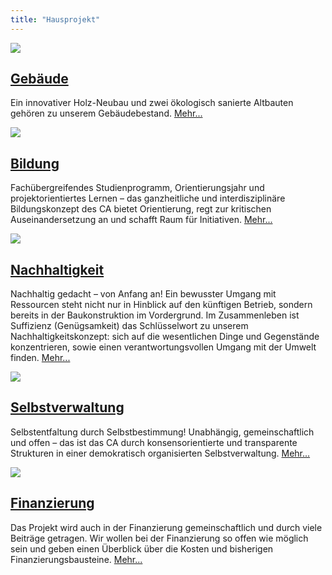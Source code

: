 ```yaml
---
title: "Hausprojekt"
---
```


<div class="front-box">
    <a href="/gebaeude" ><img src="/gebaeude/uebersicht_2023.png"></a>
    <div>
        <div><h2><a href="/gebaeude" >Gebäude</a></h2></div>
        <p>
            Ein innovativer Holz-Neubau und zwei ökologisch sanierte Altbauten gehören zu unserem Gebäudebestand. <a class="mehr" href="/neubau" >Mehr...</a>
        </p>
    </div>
</div>

<div class="front-box">
    <a href="/bildung" ><img src="/hausprojekt/bildung.png"></a>
    <div>
        <div><h2><a href="/bildung" >Bildung</a></h2></div>
        <p>
            Fachübergreifendes Studienprogramm, Orientierungsjahr und projektorientiertes Lernen – das ganzheitliche und interdisziplinäre Bildungskonzept des CA bietet Orientierung, regt zur kritischen Auseinandersetzung an und schafft Raum für Initiativen. <a class="mehr" href="/bildung" >Mehr...</a>
        </p>
    </div>
</div>

<div class="front-box">
    <a href="/nachhaltigkeit" ><img src="/hausprojekt/nachhaltigkeit.png"></a>
    <div>
        <div><h2><a href="/nachhaltigkeit" >Nachhaltigkeit</a></h2></div>
        <p>
            Nachhaltig gedacht – von Anfang an! Ein bewusster Umgang mit Ressourcen steht nicht nur in Hinblick auf den künftigen Betrieb, sondern bereits in der Baukonstruktion im Vordergrund. Im Zusammenleben ist Suffizienz (Genügsamkeit) das Schlüsselwort zu unserem Nachhaltigkeitskonzept: sich auf die wesentlichen Dinge und Gegenstände konzentrieren, sowie einen verantwortungsvollen Umgang mit der Umwelt finden. <a class="mehr" href="/nachhaltigkeit" >Mehr...</a>
        </p>
    </div>
</div>

<div class="front-box">
    <a href="/selbstverwaltung" ><img src="/hausprojekt/selbstverwaltung.png"></a>
    <div>
        <div><h2><a href="/selbstverwaltung" >Selbstverwaltung</a></h2></div>
        <p>
            Selbstentfaltung durch Selbstbestimmung! Unabhängig, gemeinschaftlich und offen – das ist das CA durch konsensorientierte und transparente Strukturen in einer demokratisch organisierten Selbstverwaltung. <a class="mehr" href="/selbstverwaltung" >Mehr...</a>
        </p>
    </div>
</div>

<div class="front-box">
    <a href="/finanzierung" ><img src="/hausprojekt/finanzierung.png"></a>
    <div>
        <div><h2><a href="/finanzierung" >Finanzierung</a></h2></div>
        <p>
            Das Projekt wird auch in der Finanzierung gemeinschaftlich und durch viele Beiträge getragen. Wir wollen bei der Finanzierung so offen wie möglich sein und geben einen Überblick über die Kosten und bisherigen Finanzierungsbausteine. <a class="mehr" href="/finanzierung" >Mehr...</a>
        </p>
    </div>
</div>
